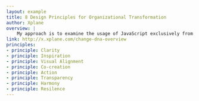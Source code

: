 ```yaml
---
layout: example
title: 8 Design Principles for Organizational Transformation
author: Xplane
overview: |
    My approach is to examine the usage of JavaScript exclusively from the lens of user experience (UX). In particular, I put a strong focus on the idea of minimizing the time it takes the user to get the data they are interested in. Starting with networking fundamentals all the way to predicting the future.
link: http://x.xplane.com/change-dna-overview
principles:
- principle: Clarity
- principle: Inspiration
- principle: Visual Alignment
- principle: Co-creation
- principle: Action
- principle: Transparency
- principle: Harmony
- principle: Resilence
---
```

